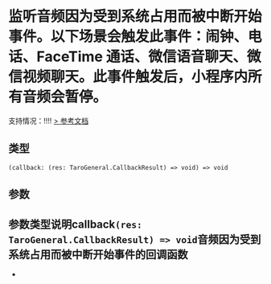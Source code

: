 # 监听音频因为受到系统占用而被中断开始事件。以下场景会触发此事件：闹钟、电话、FaceTime 通话、微信语音聊天、微信视频聊天。此事件触发后，小程序内所有音频会暂停。
支持情况：!!!!
[> 参考文档
](https://developers.weixin.qq.com/miniprogram/dev/api/base/app/app-event/wx.onAudioInterruptionBegin.html)
## 类型[​](onAudioInterruptionBegin.html#类型)
```tsx
(callback: (res: TaroGeneral.CallbackResult) => void) => void
```

## 参数[​](onAudioInterruptionBegin.html#参数)
参数类型说明callback`(res: TaroGeneral.CallbackResult) => void`音频因为受到系统占用而被中断开始事件的回调函数
- 
-
